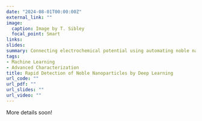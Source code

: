 ```yaml
---
date: "2024-08-01T00:00:00Z"
external_link: ""
image:
  caption: Image by T. Sibley
  focal_point: Smart
links:
slides: 
summary: Connecting electrochemical potential using automating noble nanoparticle detection
tags:
- Machine Learning
- Advanced Characterization
title: Rapid Detection of Noble Nanoparticles by Deep Learning
url_code: ""
url_pdf: ""
url_slides: ""
url_video: ""
---
```


More details soon!